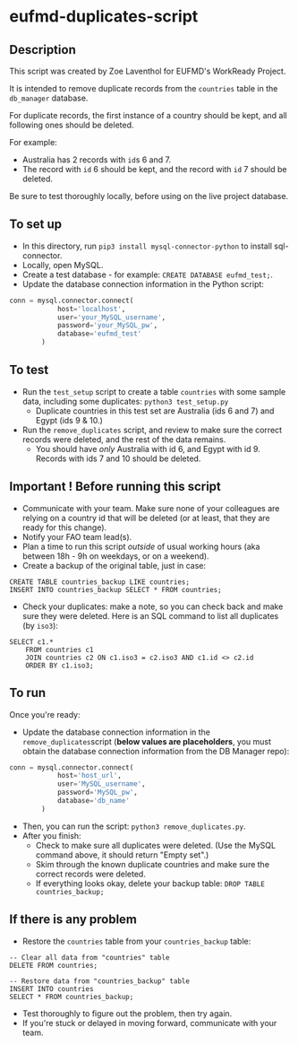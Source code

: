 # eufmd-duplicates-script

## Description

This script was created by Zoe Laventhol for EUFMD's WorkReady Project.

It is intended to remove duplicate records from the `countries` table in the `db_manager` database.

For duplicate records, the first instance of a country should be kept, and all following ones should be deleted.

For example:

- Australia has 2 records with `id`s 6 and 7.
- The record with `id` 6 should be kept, and the record with `id` 7 should be deleted.

Be sure to test thoroughly locally, before using on the live project database.

## To set up

- In this directory, run `pip3 install mysql-connector-python` to install sql-connector.
- Locally, open MySQL.
- Create a test database - for example: `CREATE DATABASE eufmd_test;`.
- Update the database connection information in the Python script:

```Python
conn = mysql.connector.connect(
            host='localhost',
            user='your_MySQL_username',
            password='your_MySQL_pw',
            database='eufmd_test'
        )
```

## To test

- Run the `test_setup` script to create a table `countries` with some sample data, including some duplicates: `python3 test_setup.py`
  - Duplicate countries in this test set are Australia (ids 6 and 7) and Egypt (ids 9 & 10.)
- Run the `remove_duplicates` script, and review to make sure the correct records were deleted, and the rest of the data remains.
  - You should have _only_ Australia with id 6, and Egypt with id 9. Records with ids 7 and 10 should be deleted.

## Important ! Before running this script

- Communicate with your team. Make sure none of your colleagues are relying on a country id that will be deleted (or at least, that they are ready for this change).
- Notify your FAO team lead(s).
- Plan a time to run this script _outside_ of usual working hours (aka between 18h - 9h on weekdays, or on a weekend).
- Create a backup of the original table, just in case:

``` MySQL
CREATE TABLE countries_backup LIKE countries;
INSERT INTO countries_backup SELECT * FROM countries;
```

- Check your duplicates: make a note, so you can check back and make sure they were deleted. Here is an SQL command to list all duplicates (by `iso3`):

``` MySQL
SELECT c1.*
    FROM countries c1
    JOIN countries c2 ON c1.iso3 = c2.iso3 AND c1.id <> c2.id
    ORDER BY c1.iso3;
```

## To run

Once you're ready:

- Update the database connection information in the `remove_duplicates`script (**below values are placeholders**, you must obtain the database connection information from the DB Manager repo):

```Python
conn = mysql.connector.connect(
            host='host_url',
            user='MySQL_username',
            password='MySQL_pw',
            database='db_name'
        )
```

- Then, you can run the script: `python3 remove_duplicates.py`.
- After you finish:
  - Check to make sure all duplicates were deleted. (Use the MySQL command above, it should return "Empty set".)
  - Skim through the known duplicate countries and make sure the correct records were deleted.
  - If everything looks okay, delete your backup table: `DROP TABLE countries_backup;`

## If there is any problem

- Restore the `countries` table from your `countries_backup` table:

```MySQL
-- Clear all data from "countries" table
DELETE FROM countries;

-- Restore data from "countries_backup" table
INSERT INTO countries
SELECT * FROM countries_backup;
```

- Test thoroughly to figure out the problem, then try again.
- If you're stuck or delayed in moving forward, communicate with your team.